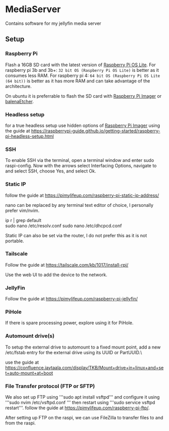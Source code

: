 # MediaServer
Contains software for my jellyfin media server 

## Setup

### Raspberry Pi 
Flash a 16GB SD card with the latest version of [Raspberry Pi OS Lite](https://www.raspberrypi.org/software/operating-systems/).
For raspberry pi 3b and 3b+:
```32 bit OS (Raspberry Pi OS Lite)``` is better as it consumes less RAM.
For raspberry pi 4:
```64 bit OS (Raspberry Pi OS Lite (64 bit))``` is better as it has more RAM and can take advantage of the architecture.

On ubuntu it is preferrable to flash the SD card with [Raspberry Pi Imager](https://www.raspberrypi.org/software/) or [balenaEtcher](https://www.balena.io/etcher/).

### Headless setup
for a true headless setup use hidden options of [Raspberry Pi Imager](https://www.raspberrypi.org/software/) using the guide at https://raspberrypi-guide.github.io/getting-started/raspberry-pi-headless-setup.html

### SSH
To enable SSH via the terminal, open a terminal window and enter sudo raspi-config. Now with the arrows select Interfacing Options, navigate to and select SSH, choose Yes, and select Ok.

### Static IP
follow the guide at https://pimylifeup.com/raspberry-pi-static-ip-address/ 

nano can be replaced by any terminal text editor of choice, I personally prefer vim/nvim.

ip r | grep default\
sudo nano /etc/resolv.conf
sudo nano /etc/dhcpcd.conf

Static IP can also be set via the router, I do not prefer this as it is not portable.

### Tailscale

Follow the guide at https://tailscale.com/kb/1017/install-rpi/

Use the web UI to add the device to the network.

### JellyFin
Follow the guide at https://pimylifeup.com/raspberry-pi-jellyfin/

### PiHole
If there is spare processing power, explore using it for PiHole.

### Automount drive(s)
To setup the external drive to automount to a fixed mount point, add a new /etc/fstab entry for the external drive using its UUID or PartUUID.\

use the guide at https://confluence.jaytaala.com/display/TKB/Mount+drive+in+linux+and+set+auto-mount+at+boot 

### File Transfer protocol (FTP or SFTP)
We also set up FTP using '''sudo apt install vsftpd''' and configure it using '''sudo nvim /etc/vsftpd.conf ''' then restart using '''sudo service vsftpd restart'''. follow the guide at https://pimylifeup.com/raspberry-pi-ftp/.

After setting up FTP on the raspi, we can use FileZilla to transfer files to and from the raspi. 